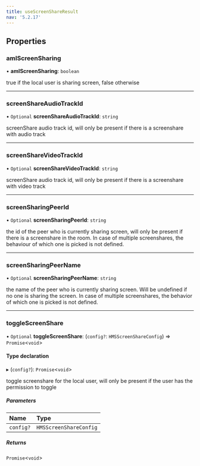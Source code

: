 ```yaml
---
title: useScreenShareResult
nav: '5.2.17'
---
```


## Properties

### amIScreenSharing

• **amIScreenSharing**: `boolean`

true if the local user is sharing screen, false otherwise

---

### screenShareAudioTrackId

• `Optional` **screenShareAudioTrackId**: `string`

screenShare audio track id, will only be present if there is a screenshare with audio track

---

### screenShareVideoTrackId

• `Optional` **screenShareVideoTrackId**: `string`

screenShare audio track id, will only be present if there is a screenshare with video track

---

### screenSharingPeerId

• `Optional` **screenSharingPeerId**: `string`

the id of the peer who is currently sharing screen, will only be present if there is a screenshare in the room.
In case of multiple screenshares, the behaviour of which one is picked is not defined.

---

### screenSharingPeerName

• `Optional` **screenSharingPeerName**: `string`

the name of the peer who is currently sharing screen. Will be undefined if no one is sharing the screen.
In case of multiple screenshares, the behavior of which one is picked is not defined.

---

### toggleScreenShare

• `Optional` **toggleScreenShare**: (`config?`: `HMSScreenShareConfig`) => `Promise`<`void`\>

#### Type declaration

▸ (`config?`): `Promise`<`void`\>

toggle screenshare for the local user, will only be present if the user has the permission to toggle

##### Parameters

| Name      | Type                   |
| :-------- | :--------------------- |
| `config?` | `HMSScreenShareConfig` |

##### Returns

`Promise`<`void`\>
